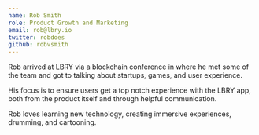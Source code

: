 ```yaml
---
name: Rob Smith
role: Product Growth and Marketing
email: rob@lbry.io
twitter: robdoes
github: robvsmith
---
```

Rob arrived at LBRY via a blockchain conference in where he met some of the team and got to talking about startups, games, and user experience.

His focus is to ensure users get a top notch experience with the LBRY app, both from the product itself and through helpful communication.

Rob loves learning new technology, creating immersive experiences, drumming, and cartooning.
